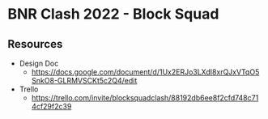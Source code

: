 # BNR Clash 2022 - Block Squad

## Resources

- Design Doc
  - https://docs.google.com/document/d/1Ux2ERJo3LXdI8xrQJxVTqO5SnkO8-GLRMVSCKt5c2Q4/edit
- Trello
  - https://trello.com/invite/blocksquadclash/88192db6ee8f2cfd748c714cf29f2c39

